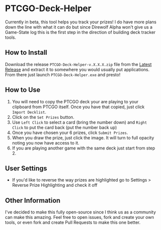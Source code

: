 # PTCGO-Deck-Helper
Currently in beta, this tool helps you track your prizes! I do have more plans down the line with what it can do but since Direwolf Alpha won't give us a Game-State log this is the first step in the direction of building deck tracker tools.

## How to Install
Download the release `PTCGO-Deck-Helper-v.X.X.X.zip` file from the [Latest Release](https://github.com/Dillonzer/PTCGO-Deck-Helper/releases) and extract it to somewhere you would usually put applications. From there just launch `PTCGO-Deck-Helper.exe` and presto!

## How to Use
1. You will need to copy the PTCGO deck your are playing to your clipboard from PTCGO itself. Once you have that copied, just click `Import Decklist`.
1. Click on the `Set Prizes` button. 
1. Use `Left Click` to select a card (bring the number down) and `Right Click` to put the card back (put the number back up)
1. Once you have chosen your 6 prizes, click `Submit Prizes`.
1. When you draw the prize, just click the image. It will turn to full opacity noting you now have access to it.
1. If you are playing another game with the same deck just start from step 2.

## User Settings
- If you'd like to reverse the way prizes are highlighted go to Settings > Reverse Prize Highlighting and check it off

## Other Information
I've decided to make this fully open-source since I think us as a community can make this amazing. Feel free to open issues, fork and create your own tools, or even fork and create Pull Requests to make this one better. 
